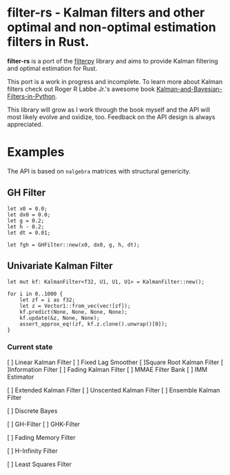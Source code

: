 # filter-rs - Kalman filters and other optimal and non-optimal estimation filters in Rust.


**filter-rs** is a port of the [filterpy](https://github.com/rlabbe/filterpy) library and aims to provide Kalman filtering and optimal estimation for Rust.

This port is a work in progress and incomplete. To learn more about Kalman filters check out Roger R Labbe Jr.'s 
awesome book [Kalman-and-Bayesian-Filters-in-Python](https://github.com/rlabbe/Kalman-and-Bayesian-Filters-in-Python).

This library will grow as I work through the book myself and the API will most likely evolve and oxidize, too.
Feedback on the API design is always appreciated.

Examples
=========

The API is based on `nalgebra` matrices with structural genericity.

GH Filter
----------
```
let x0 = 0.0;
let dx0 = 0.0;
let g = 0.2;
let h - 0.2;
let dt = 0.01;

let fgh = GHFilter::new(x0, dx0, g, h, dt);

```

Univariate Kalman Filter
-------------------------
```
let mut kf: KalmanFilter<f32, U1, U1, U1> = KalmanFilter::new();

for i in 0..1000 {
    let zf = i as f32;
    let z = Vector1::from_vec(vec![zf]);
    kf.predict(None, None, None, None);
    kf.update(&z, None, None);
    assert_approx_eq!(zf, kf.z.clone().unwrap()[0]);
}
```


### Current state

[ ] Linear Kalman Filter
[ ] Fixed Lag Smoother
[ ]Square Root Kalman Filter
[ ]Information Filter
[ ] Fading Kalman Filter
[ ] MMAE Filter Bank
[ ] IMM Estimator

[ ] Extended Kalman Filter
[ ] Unscented Kalman Filter
[ ] Ensemble Kalman Filter

[ ] Discrete Bayes

[ ] GH-Filter
[ ] GHK-Filter

[ ] Fading Memory Filter

[ ] H-Infinity Filter

[ ] Least Squares Filter



